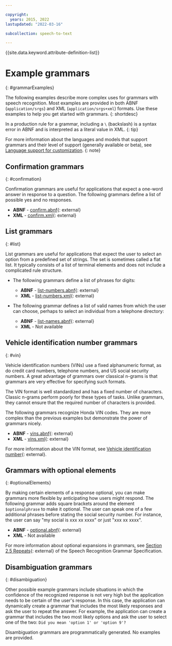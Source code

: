 ```yaml
---

copyright:
  years: 2015, 2022
lastupdated: "2022-03-16"

subcollection: speech-to-text

---
```


{{site.data.keyword.attribute-definition-list}}

# Example grammars
{: #grammarExamples}

The following examples describe more complex uses for grammars with speech recognition. Most examples are provided in both ABNF (`application/srgs`) and XML (`application/srgs+xml`) formats. Use these examples to help you get started with grammars.
{: shortdesc}

In a production rule for a grammar, including a `\` (backslash) is a syntax error in ABNF and is interpreted as a literal value in XML.
{: tip}

For more information about the languages and models that support grammars and their level of support (generally available or beta), see [Language support for customization](/docs/speech-to-text?topic=speech-to-text-custom-support).
{: note}

## Confirmation grammars
{: #confirmation}

Confirmation grammars are useful for applications that expect a one-word answer in response to a question. The following grammars define a list of possible yes and no responses.

-   **ABNF** - [confirm.abnf](https://watson-developer-cloud.github.io/doc-tutorial-downloads/speech-to-text/grammars/confirm.abnf){: external}
-   **XML** - [confirm.xml](https://watson-developer-cloud.github.io/doc-tutorial-downloads/speech-to-text/grammars/confirm.xml){: external}

## List grammars
{: #list}

List grammars are useful for applications that expect the user to select an option from a predefined set of strings. The set is sometimes called a flat list. It typically consists of a list of terminal elements and does not include a complicated rule structure.

-   The following grammars define a list of phrases for digits:
    -   **ABNF** - [list-numbers.abnf](https://watson-developer-cloud.github.io/doc-tutorial-downloads/speech-to-text/grammars/list-numbers.abnf){: external}
    -   **XML** - [list-numbers.xml](https://watson-developer-cloud.github.io/doc-tutorial-downloads/speech-to-text/grammars/list-numbers.xml){: external}

-   The following grammar defines a list of valid names from which the user can choose, perhaps to select an individual from a telephone directory:
    -   **ABNF** - [list-names.abnf](https://watson-developer-cloud.github.io/doc-tutorial-downloads/speech-to-text/grammars/list-names.abnf){: external}
    -   **XML** - Not available

## Vehicle identification number grammars
{: #vin}

Vehicle identification numbers (VINs) use a fixed alphanumeric format, as do credit card numbers, telephone numbers, and US social security numbers. A great advantage of grammars over classical n-grams is that grammars are very effective for specifying such formats.

The VIN format is well standardized and has a fixed number of characters. Classic n-grams perform poorly for these types of tasks. Unlike grammars, they cannot ensure that the required number of characters is provided.

The following grammars recognize Honda VIN codes. They are more complex than the previous examples but demonstrate the power of grammars nicely.

-   **ABNF** - [vins.abnf](https://watson-developer-cloud.github.io/doc-tutorial-downloads/speech-to-text/grammars/vins.abnf){: external}
-   **XML** - [vins.xml](https://watson-developer-cloud.github.io/doc-tutorial-downloads/speech-to-text/grammars/vins.xml){: external}

For more information about the VIN format, see [Vehicle identification number](https://wikipedia.org/wiki/Vehicle_identification_number){: external}.

## Grammars with optional elements
{: #optionalElements}

By making certain elements of a response optional, you can make grammars more flexible by anticipating how users might respond. The following grammar adds square brackets around the element `$optionalphrase` to make it optional. The user can speak one of a few additional phrases before stating the social security number. For instance, the user can say "my social is xxx xx xxxx" or just "xxx xx xxxx".

-   **ABNF** - [optional.abnf](https://watson-developer-cloud.github.io/doc-tutorial-downloads/speech-to-text/grammars/optional.abnf){: external}
-   **XML** - Not available

For more information about optional expansions in grammars, see [Section 2.5 Repeats](https://www.w3.org/TR/speech-grammar/#S2.5){: external} of the Speech Recognition Grammar Specification.

## Disambiguation grammars
{: #disambiguation}

Other possible example grammars include situations in which the confidence of the recognized response is not very high but the application needs to be certain of the user's response. In this case, the application can dynamically create a grammar that includes the most likely responses and ask the user to repeat the answer. For example, the application can create a grammar that includes the two most likely options and ask the user to select one of the two: `Did you mean 'option 1' or 'option 9'?`

Disambiguation grammars are programmatically generated. No examples are provided.

